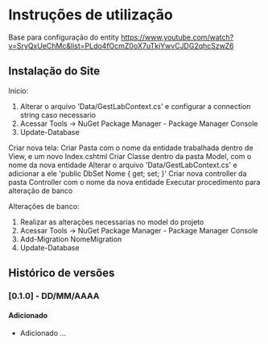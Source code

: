 # Instruções de utilização

Base para configuração do entity
https://www.youtube.com/watch?v=SryQxUeChMc&list=PLdo4fOcmZ0oX7uTkjYwvCJDG2qhcSzwZ6

## Instalação do Site

Inicio:
1. Alterar o arquivo 'Data/GestLabContext.cs' e configurar a connection string caso necessario
2. Acessar Tools -> NuGet Package Manager - Package Manager Console
3. Update-Database

Criar nova tela:
Criar Pasta com o nome da entidade trabalhada dentro de View, e um novo Index.cshtml
Criar Classe dentro da pasta Model, com o nome da nova entidade
Alterar o arquivo 'Data/GestLabContext.cs' e adicionar a ele 'public DbSet<NomeModel> Nome { get; set; }'
Criar nova controller da pasta Controller com o nome da nova entidade
Executar procedimento para alteração de banco

Alterações de banco:
1. Realizar as alterações necessarias no model do projeto
2. Acessar Tools -> NuGet Package Manager - Package Manager Console
3. Add-Migration NomeMigration
4. Update-Database


## Histórico de versões

### [0.1.0] - DD/MM/AAAA
#### Adicionado
- Adicionado ...